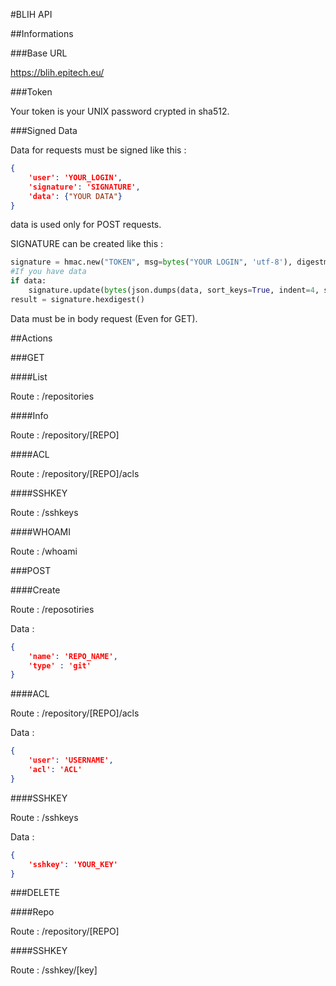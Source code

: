 #BLIH API

##Informations

###Base URL

https://blih.epitech.eu/

###Token

Your token is your UNIX password crypted in sha512.

###Signed Data

Data for requests must be signed like this :

````json
{
    'user': 'YOUR_LOGIN',
    'signature': 'SIGNATURE',
    'data': {"YOUR DATA"}
}
````
data is used only for POST requests.

SIGNATURE can be created like this :
````python
signature = hmac.new("TOKEN", msg=bytes("YOUR LOGIN", 'utf-8'), digestmod=hashlib.sha512)
#If you have data
if data:
    signature.update(bytes(json.dumps(data, sort_keys=True, indent=4, separators=(',', ': ')), 'utf8'))
result = signature.hexdigest()
````

Data must be in body request (Even for GET).

##Actions

###GET

####List

Route : /repositories

####Info

Route : /repository/[REPO]

####ACL

Route : /repository/[REPO]/acls

####SSHKEY

Route : /sshkeys

####WHOAMI

Route : /whoami

###POST

####Create

Route : /reposotiries

Data :
````json
{
    'name': 'REPO_NAME',
    'type' : 'git'
}
````
####ACL

Route : /repository/[REPO]/acls

Data :
````json
{
    'user': 'USERNAME',
    'acl': 'ACL'
}
````

####SSHKEY

Route : /sshkeys

Data :
````json
{
    'sshkey': 'YOUR_KEY'
}
````

###DELETE

####Repo

Route : /repository/[REPO]

####SSHKEY

Route : /sshkey/[key]